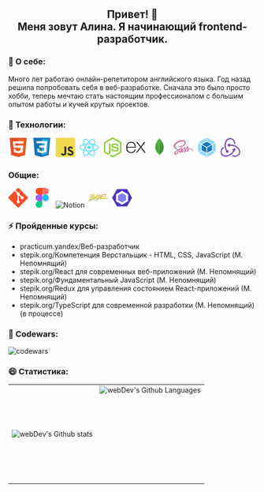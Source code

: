 <h2 align="center"><b>Привет! 👋
<br>
  Меня зовут Алина. Я начинающий frontend-разработчик.</b>  

### 🌱 О себе:
Много лет работаю онлайн-репетитором английского языка. Год назад решила попробовать себя в веб-разработке. Сначала это было просто хобби, теперь мечтаю стать настоящим профессионалом с большим опытом работы и кучей крутых проектов. 

### 🔧 Технологии:
<div>
  <img src="https://github.com/devicons/devicon/blob/master/icons/html5/html5-original.svg" title="html5" alt="html5" width="40" height="40"/>&nbsp
  <img src="https://github.com/devicons/devicon/blob/master/icons/css3/css3-original.svg" title="css" alt="css" width="40" height="40"/>&nbsp
  <img src="https://github.com/devicons/devicon/blob/master/icons/javascript/javascript-original.svg" title="javascript" alt="javascript" width="40" height="40"/>&nbsp
  <img src="https://github.com/devicons/devicon/blob/master/icons/react/react-original.svg" title="reactjs" alt="reactjs" width="40" height="40"/>&nbsp
  <img src="https://github.com/devicons/devicon/blob/master/icons/nodejs/nodejs-original.svg" title="nodejs" alt="nodejs" width="40" height="40"/>&nbsp
  <img src="https://github.com/devicons/devicon/blob/master/icons/express/express-original.svg" title="express" alt="express" width="40" height="40"/>&nbsp
  <img src="https://github.com/devicons/devicon/blob/master/icons/mongodb/mongodb-original.svg" title="mongodb" alt="mongodb" width="40" height="40"/>&nbsp
  <img src="https://github.com/devicons/devicon/blob/master/icons/sass/sass-original.svg" title="sass/scss" alt="sass/scss" width="40" height="40"/>&nbsp;
  <img src="https://github.com/devicons/devicon/blob/master/icons/webpack/webpack-original.svg" title="webpack" alt="webpack" width="40" height="40"/>&nbsp;
  <img src="https://github.com/devicons/devicon/blob/master/icons/redux/redux-original.svg" title="redux" alt="redux" width="40" height="40"/>&nbsp;
</div>

### Общие:

<div>
  <img src="https://github.com/devicons/devicon/blob/master/icons/git/git-original.svg" title="git" alt="git" width="40" height="40"/>&nbsp
  <img src="https://github.com/devicons/devicon/blob/master/icons/figma/figma-original.svg" title="figma" alt="figma" width="40" height="40"/>&nbsp;
  <img src="https://upload.wikimedia.org/wikipedia/commons/e/e9/Notion-logo.svg" title="Notion" alt="Notion" width="40" height="40"/>&nbsp;
  <img src="https://github.com/devicons/devicon/blob/master/icons/babel/babel-original.svg" title="babel" alt="babel" width="40" height="40"/>&nbsp;
  <img src="https://github.com/devicons/devicon/blob/master/icons/eslint/eslint-original.svg" title="eslint" alt="eslint" width="40" height="40"/>&nbsp;
</div>

### ⚡ Пройденные курсы:
- practicum.yandex/Веб-разработчик
- stepik.org/Компетенция Верстальщик - HTML, CSS, JavaScript (М. Непомнящий)
- stepik.org/React для современных веб-приложений (М. Непомнящий)
- stepik.org/Фундаментальный JavaScript (М. Непомнящий)
- stepik.org/Redux для управления состоянием React-приложений (М. Непомнящий)
- stepik.org/TypeScript для современной разработки (М. Непомнящий) (в процессе)

### 🔭 Codewars:

![codewars](https://www.codewars.com/users/martynenkoAl/badges/large)

### 😄 Статистика:

<table>
  <tr>
    <td>
      <img align="left" src="http://github-readme-streak-stats.herokuapp.com?user=martynenkoAl&theme=dark&background=000000" alt="webDev's Github stats" />
    </td>
    <td>
      <img height="195px" align="right" alt="webDev's Github Languages" src="https://github-readme-stats-sigma-five.vercel.app/api/top-langs/?username=martynenkoAl&layout=compact&theme=vision-friendly-dark" />
    </td>
  </tr>
</table>

